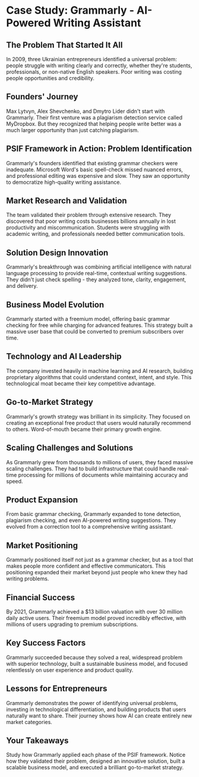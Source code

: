 # Case Study: Grammarly - AI-Powered Writing Assistant

## The Problem That Started It All
In 2009, three Ukrainian entrepreneurs identified a universal problem: people struggle with writing clearly and correctly, whether they're students, professionals, or non-native English speakers. Poor writing was costing people opportunities and credibility.

## Founders' Journey
Max Lytvyn, Alex Shevchenko, and Dmytro Lider didn't start with Grammarly. Their first venture was a plagiarism detection service called MyDropbox. But they recognized that helping people write better was a much larger opportunity than just catching plagiarism.

## PSIF Framework in Action: Problem Identification
Grammarly's founders identified that existing grammar checkers were inadequate. Microsoft Word's basic spell-check missed nuanced errors, and professional editing was expensive and slow. They saw an opportunity to democratize high-quality writing assistance.

## Market Research and Validation
The team validated their problem through extensive research. They discovered that poor writing costs businesses billions annually in lost productivity and miscommunication. Students were struggling with academic writing, and professionals needed better communication tools.

## Solution Design Innovation
Grammarly's breakthrough was combining artificial intelligence with natural language processing to provide real-time, contextual writing suggestions. They didn't just check spelling - they analyzed tone, clarity, engagement, and delivery.

## Business Model Evolution
Grammarly started with a freemium model, offering basic grammar checking for free while charging for advanced features. This strategy built a massive user base that could be converted to premium subscribers over time.

## Technology and AI Leadership
The company invested heavily in machine learning and AI research, building proprietary algorithms that could understand context, intent, and style. This technological moat became their key competitive advantage.

## Go-to-Market Strategy
Grammarly's growth strategy was brilliant in its simplicity. They focused on creating an exceptional free product that users would naturally recommend to others. Word-of-mouth became their primary growth engine.

## Scaling Challenges and Solutions
As Grammarly grew from thousands to millions of users, they faced massive scaling challenges. They had to build infrastructure that could handle real-time processing for millions of documents while maintaining accuracy and speed.

## Product Expansion
From basic grammar checking, Grammarly expanded to tone detection, plagiarism checking, and even AI-powered writing suggestions. They evolved from a correction tool to a comprehensive writing assistant.

## Market Positioning
Grammarly positioned itself not just as a grammar checker, but as a tool that makes people more confident and effective communicators. This positioning expanded their market beyond just people who knew they had writing problems.

## Financial Success
By 2021, Grammarly achieved a $13 billion valuation with over 30 million daily active users. Their freemium model proved incredibly effective, with millions of users upgrading to premium subscriptions.

## Key Success Factors
Grammarly succeeded because they solved a real, widespread problem with superior technology, built a sustainable business model, and focused relentlessly on user experience and product quality.

## Lessons for Entrepreneurs
Grammarly demonstrates the power of identifying universal problems, investing in technological differentiation, and building products that users naturally want to share. Their journey shows how AI can create entirely new market categories.

## Your Takeaways
Study how Grammarly applied each phase of the PSIF framework. Notice how they validated their problem, designed an innovative solution, built a scalable business model, and executed a brilliant go-to-market strategy.
